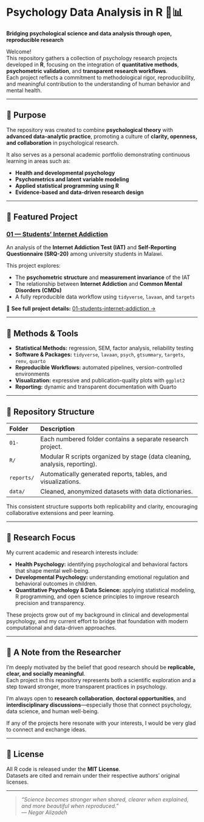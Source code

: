 # Psychology Data Analysis in R 🧠📊

**Bridging psychological science and data analysis through open, reproducible research**

Welcome!  
This repository gathers a collection of psychology research projects developed in **R**, focusing on the integration of **quantitative methods**, **psychometric validation**, and **transparent research workflows**.  
Each project reflects a commitment to methodological rigor, reproducibility, and meaningful contribution to the understanding of human behavior and mental health.

---

## 🎯 Purpose

The repository was created to combine **psychological theory** with **advanced data-analytic practice**, promoting a culture of **clarity, openness, and collaboration** in psychological research.

It also serves as a personal academic portfolio demonstrating continuous learning in areas such as:
- **Health and developmental psychology**
- **Psychometrics and latent variable modeling**
- **Applied statistical programming using R**
- **Evidence-based and data-driven research design**

---

## 🧩 Featured Project

### [01 — Students’ Internet Addiction](01-students-internet-addiction)

An analysis of the **Internet Addiction Test (IAT)** and **Self-Reporting Questionnaire (SRQ-20)** among university students in Malawi.  

This project explores:
- The **psychometric structure** and **measurement invariance** of the IAT  
- The relationship between **Internet Addiction** and **Common Mental Disorders (CMDs)**  
- A fully reproducible data workflow using `tidyverse`, `lavaan`, and `targets`  

📄 **See full project details:** [01-students-internet-addiction →](01-students-internet-addiction/README.md)

---

## 🧠 Methods & Tools

- **Statistical Methods:** regression, SEM, factor analysis, reliability testing  
- **Software & Packages:** `tidyverse`, `lavaan`, `psych`, `gtsummary`, `targets`, `renv`, `quarto`  
- **Reproducible Workflows:** automated pipelines, version-controlled environments  
- **Visualization:** expressive and publication-quality plots with `ggplot2`  
- **Reporting:** dynamic and transparent documentation with Quarto  

---

## 📁 Repository Structure

| Folder | Description |
|:-------|:-------------|
| `01-` | Each numbered folder contains a separate research project. |
| `R/` | Modular R scripts organized by stage (data cleaning, analysis, reporting). |
| `reports/` | Automatically generated reports, tables, and visualizations. |
| `data/` | Cleaned, anonymized datasets with data dictionaries. |

This consistent structure supports both replicability and clarity, encouraging collaborative extensions and peer learning.

---

## 🌿 Research Focus

My current academic and research interests include:

- **Health Psychology:** identifying psychological and behavioral factors that shape mental well-being.  
- **Developmental Psychology:** understanding emotional regulation and behavioral outcomes in children.  
- **Quantitative Psychology & Data Science:** applying statistical modeling, R programming, and open science principles to improve research precision and transparency.  

These projects grow out of my background in clinical and developmental psychology, and my current effort to bridge that foundation with modern computational and data-driven approaches.

---

## 💬 A Note from the Researcher

I’m deeply motivated by the belief that good research should be **replicable, clear, and socially meaningful**.  
Each project in this repository represents both a scientific exploration and a step toward stronger, more transparent practices in psychology.  

I’m always open to **research collaboration**, **doctoral opportunities**, and **interdisciplinary discussions**—especially those that connect psychology, data science, and human well-being.

If any of the projects here resonate with your interests, I would be very glad to connect and exchange ideas.

---

## 🧾 License

All R code is released under the **MIT License**.  
Datasets are cited and remain under their respective authors’ original licenses.

---

> *“Science becomes stronger when shared, clearer when explained, and more beautiful when reproduced.”*  
> — *Negar Alizadeh*



  
